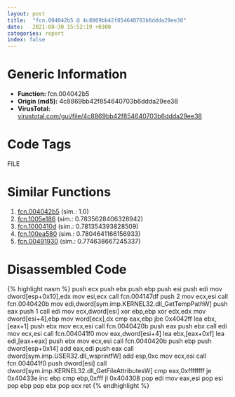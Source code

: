 ```yaml
---
layout: post
title:  "fcn.004042b5 @ 4c8869bb42f854640703b6ddda29ee38"
date:   2021-08-30 15:52:19 +0300
categories: report
index: false
---
```


# Generic Information
- **Function:** fcn.004042b5
- **Origin (md5):** 4c8869bb42f854640703b6ddda29ee38
- **VirusTotal:** [virustotal.com/gui/file/4c8869bb42f854640703b6ddda29ee38][virustotal_ref]

# Code Tags
<span class="tag" id="FILE">FILE</span>


# Similar Functions

1. [fcn.004042b5][similar_1_ref] (sim.: 1.0)
2. [fcn.1005e186][similar_2_ref] (sim.: 0.7835628406328942)
3. [fcn.1000410d][similar_3_ref] (sim.: 0.781354393828509)
4. [fcn.100ea580][similar_4_ref] (sim.: 0.7804641166156933)
5. [fcn.00491930][similar_5_ref] (sim.: 0.774638667245337)


# Disassembled Code

{% highlight nasm %}
push ecx
push ebx
push ebp
push esi
push edi
mov dword[esp+0x10],edx
mov esi,ecx
call fcn.004147df
push 2
mov ecx,esi
call fcn.0040420b
mov edi,dword[sym.imp.KERNEL32.dll_GetTempPathW]
push eax
push 1
call edi
mov ecx,dword[esi]
xor ebp,ebp
xor edx,edx
mov dword[esi+4],ebp
mov word[ecx],dx
cmp eax,ebp
jbe 0x4042ff
lea ebx,[eax+1]
push ebx
mov ecx,esi
call fcn.0040420b
push eax
push ebx
call edi
mov ecx,esi
call fcn.004041f0
mov eax,dword[esi+4]
lea ebx,[eax+0xf]
lea edi,[eax+eax]
push ebx
mov ecx,esi
call fcn.0040420b
push ebp
push dword[esp+0x14]
add eax,edi
push eax
call dword[sym.imp.USER32.dll_wsprintfW]
add esp,0xc
mov ecx,esi
call fcn.004041f0
push dword[esi]
call dword[sym.imp.KERNEL32.dll_GetFileAttributesW]
cmp eax,0xffffffff
je 0x40433e
inc ebp
cmp ebp,0xfff
jl 0x404308
pop edi
mov eax,esi
pop esi
pop ebp
pop ebx
pop ecx
ret
{% endhighlight %}


[similar_1_ref]: /report/fcn.004042b5@3f1595e66dc63331ba0930a0c79684ce
[similar_2_ref]: /report/fcn.1005e186@a0ac129ff3ea4c0dfa9529c259a9502c
[similar_3_ref]: /report/fcn.1000410d@090dc3a8da6aa33c667b678303e4bdd6
[similar_4_ref]: /report/fcn.100ea580@89dc67d2f980e8488f97b1bf8cb24258
[similar_5_ref]: /report/fcn.00491930@be7fba7cc724acf4ae2900d99e0fc9c3
[virustotal_ref]: https://www.virustotal.com/gui/file/4c8869bb42f854640703b6ddda29ee38